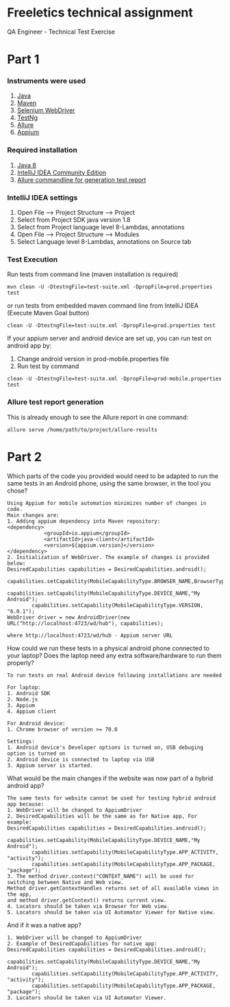 # Freeletics technical assignment
QA Engineer - Technical Test Exercise

# Part 1

### Instruments were used
1. [Java](https://www.oracle.com/java/)
2. [Maven](https://maven.apache.org/)
3. [Selenium WebDriver](https://www.seleniumhq.org/projects/webdriver/)
4. [TestNg](https://testng.org)
5. [Allure](http://allure.qatools.ru/)
6. [Appium](http://appium.io/)

### Required installation
1. [Java 8](https://www.oracle.com/technetwork/java/javase/downloads/jdk8-downloads-2133151.html)
2. [IntelliJ IDEA Community Edition](https://www.jetbrains.com/idea/download)
3. [Allure commandline for generation test report](https://docs.qameta.io/allure/#_installing_a_commandline)

### IntelliJ IDEA settings
1. Open File --> Project Structure --> Project
2. Select from Project SDK java version 1.8
3. Select from Project language level 8-Lambdas, annotations
4. Open File --> Project Structure --> Modules
5. Select Language level 8-Lambdas, annotations on Source tab


### Test Execution
Run tests from command line (maven installation is required)
```
mvn clean -U -DtestngFile=test-suite.xml -DpropFile=prod.properties test
```
or
run tests from embedded maven command line from IntelliJ IDEA (Execute Maven Goal button)
```
clean -U -DtestngFile=test-suite.xml -DpropFile=prod.properties test
```
If your appium server and android device are set up, you can run test on android app by:
1. Change android version in prod-mobile.properties file
2. Run test by command
```
clean -U -DtestngFile=test-suite.xml -DpropFile=prod-mobile.properties test
```

### Allure test report generation
This is already enough to see the Allure report in one command:
```
allure serve /home/path/to/project/allure-results
```

# Part 2

Which parts of the code you provided would need to be adapted to run the same
tests in an Android phone, using the same browser, in the tool you chose?
```
Using Appium for mobile automation minimizes number of changes in code. 
Main changes are:
1. Adding appium dependency into Maven repository:
<dependency>
            <groupId>io.appium</groupId>
            <artifactId>java-client</artifactId>
            <version>${appium.version}</version>
</dependency>
2. Initialization of WebDriver. The example of changes is provided below:
DesiredCapabilities capabilities = DesiredCapabilities.android();
        capabilities.setCapability(MobileCapabilityType.BROWSER_NAME,BrowserType.CHROME);
        capabilities.setCapability(MobileCapabilityType.DEVICE_NAME,"My Android");
        capabilities.setCapability(MobileCapabilityType.VERSION, "6.0.1");
WebDriver driver = new AndroidDriver(new URL("http://localhost:4723/wd/hub"), capabilities); 

where http://localhost:4723/wd/hub - Appium server URL
```
How could we run these tests in a physical android phone connected to your laptop?
Does the laptop need any extra software/hardware to run them properly?
```
To run tests on real Android device following installations are needed 

For laptop:
1. Android SDK
2. Node.js
3. Appium
4. Appium client 

For Android device:
1. Chrome browser of version >= 70.0

Settings:
1. Android device's Developer options is turned on, USB debuging option is turned on
2. Android device is connected to laptop via USB
3. Appium server is started.
```
What would be the main changes if the website was now part of a hybrid android
app?
```
The same tests for website cannot be used for testing hybrid android app because:
1. WebDriver will be changed to AppiumDriver
2. DesiredCapabilities will be the same as for Native app, For example:
DesiredCapabilities capabilities = DesiredCapabilities.android();
        capabilities.setCapability(MobileCapabilityType.DEVICE_NAME,"My Android");
        capabilities.setCapability(MobileCapabilityType.APP_ACTIVITY, "activity");
        capabilities.setCapability(MobileCapabilityType.APP_PACKAGE, "package");
3. The method driver.context("CONTEXT_NAME") will be used for switching between Native and Web view. 
Method driver.getContextHandles returns set of all available views in the app, 
and method driver.getContext() returns current view.
4. Locators should be taken via Browser for Web view.
5. Locators should be taken via UI Automator Viewer for Native view.   
```
And if it was a native app?
```
1. WebDriver will be changed to AppiumDriver
2. Example of DesiredCapabilities for native app:
DesiredCapabilities capabilities = DesiredCapabilities.android();
        capabilities.setCapability(MobileCapabilityType.DEVICE_NAME,"My Android");
        capabilities.setCapability(MobileCapabilityType.APP_ACTIVITY, "activity");
        capabilities.setCapability(MobileCapabilityType.APP_PACKAGE, "package");
3. Locators should be taken via UI Automator Viewer.
```